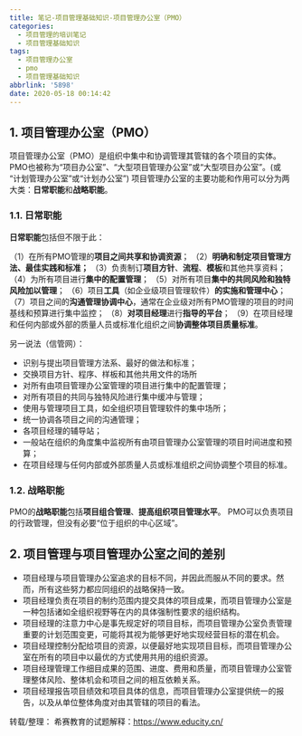 ```yaml
---
title: 笔记-项目管理基础知识-项目管理办公室（PMO）
categories:
  - 项目管理的培训笔记
  - 项目管理基础知识
tags:
  - 项目管理办公室
  - pmo
  - 项目管理基础知识
abbrlink: '5898'
date: 2020-05-18 00:14:42
---
```



## 1. 项目管理办公室（PMO）

项目管理办公室（PMO）是组织中集中和协调管理其管辖的各个项目的实体。
PMO也被称为“项目办公室”、“大型项目管理办公室”或“大型项目办公室”。(或 “计划管理办公室”或“计划办公室”)
项目管理办公室的主要功能和作用可以分为两大类：**日常职能**和**战略职能**。
<!-- more -->

### 1.1. 日常职能

**日常职能**包括但不限于此：

（1）在所有PMO管理的**项目之间共享和协调资源**；
（2）**明确和制定项目管理方法、最佳实践和标准；**
（3）负责制订**项目方针**、**流程**、**模板**和其他共享资料；
（4）为所有项目进行**集中的配置管理**；
（5）对所有项目**集中的共同风险和独特风险加以管理**；
（6）项目**工具**（如企业级项目管理软件）**的实施和管理中心**；
（7）项目之间的**沟通管理协调中心**，通常在企业级对所有PMO管理的项目的时间基线和预算进行集中监控；
（8）**对项目经理**进行**指导的平台**；
（9）在项目经理和任何内部或外部的质量人员或标准化组织之间**协调整体项目质量标准**。

另一说法（信管网）：

- 识别与提出项目管理方法系、最好的做法和标准；
- 交换项目方针、程序、样板和其他共用文件的场所
- 对所有由项目管理办公室管理的项目进行集中的配置管理；
- 对所有项目的共同与独特风险进行集中缓冲与管理；
- 使用与管理项目工具，如全组织项目管理软件的集中场所；
- 统一协调各项目之间的沟通管理；
- 各项目经理的辅导站；
- 一般站在组织的角度集中监视所有由项目管理办公室管理的项目时间进度和预算；
- 在项目经理与任何内部或外部质量人员或标准组织之间协调整个项目的标准。

### 1.2. 战略职能

PMO的**战略职能**包括**项目组合管理**、**提高组织项目管理水平**。
PMO可以负责项目的行政管理，但没有必要“位于组织的中心区域”。

## 2. 项目管理与项目管理办公室之间的差别

- 项目经理与项目管理办公室追求的目标不同，并因此而服从不同的要求。然而，所有这些努力都应同组织的战略保持一致。
- 项目经理负责在项目的制约范围内提交具体的项目成果，而项目管理办公室是一种包括诸如全组织视野等在内的具体强制性要求的组织结构。
- 项目经理的注意力中心是事先规定好的项目目标，而项目管理办公室负责管理重要的计划范围变更，可能将其视为能够更好地实现经营目标的潜在机会。
- 项目经理控制分配给项目的资源，以便最好地实现项目目标，而项目管理办公室在所有的项目中以最优的方式使用共用的组织资源。
- 项目经理管理工作细目成果的范围、进度、费用和质量，而项目管理办公室管理整体风险、整体机会和项目之间的相互依赖关系。
- 项目经理报告项目绩效和项目具体的信息，而项目管理办公室提供统一的报告，以及从单位整体角度对由其管辖的项目的看法。

转载/整理：
希赛教育的试题解释：<https://www.educity.cn/>
